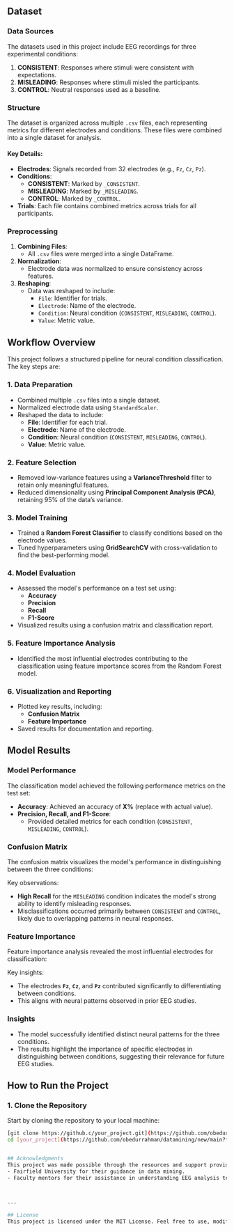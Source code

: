 ## Dataset

### Data Sources
The datasets used in this project include EEG recordings for three experimental conditions:
1. **CONSISTENT**: Responses where stimuli were consistent with expectations.
2. **MISLEADING**: Responses where stimuli misled the participants.
3. **CONTROL**: Neutral responses used as a baseline.

### Structure
The dataset is organized across multiple `.csv` files, each representing metrics for different electrodes and conditions. These files were combined into a single dataset for analysis.

#### Key Details:
- **Electrodes**: Signals recorded from 32 electrodes (e.g., `Fz`, `Cz`, `Pz`).
- **Conditions**:
  - **CONSISTENT**: Marked by `_CONSISTENT`.
  - **MISLEADING**: Marked by `_MISLEADING`.
  - **CONTROL**: Marked by `_CONTROL`.
- **Trials**: Each file contains combined metrics across trials for all participants.

### Preprocessing
1. **Combining Files**:
   - All `.csv` files were merged into a single DataFrame.
2. **Normalization**:
   - Electrode data was normalized to ensure consistency across features.
3. **Reshaping**:
   - Data was reshaped to include:
     - `File`: Identifier for trials.
     - `Electrode`: Name of the electrode.
     - `Condition`: Neural condition (`CONSISTENT`, `MISLEADING`, `CONTROL`).
     - `Value`: Metric value.





## Workflow Overview

This project follows a structured pipeline for neural condition classification. The key steps are:

### 1. Data Preparation
- Combined multiple `.csv` files into a single dataset.
- Normalized electrode data using `StandardScaler`.
- Reshaped the data to include:
  - **File**: Identifier for each trial.
  - **Electrode**: Name of the electrode.
  - **Condition**: Neural condition (`CONSISTENT`, `MISLEADING`, `CONTROL`).
  - **Value**: Metric value.

### 2. Feature Selection
- Removed low-variance features using a **VarianceThreshold** filter to retain only meaningful features.
- Reduced dimensionality using **Principal Component Analysis (PCA)**, retaining 95% of the data’s variance.

### 3. Model Training
- Trained a **Random Forest Classifier** to classify conditions based on the electrode values.
- Tuned hyperparameters using **GridSearchCV** with cross-validation to find the best-performing model.

### 4. Model Evaluation
- Assessed the model's performance on a test set using:
  - **Accuracy**
  - **Precision**
  - **Recall**
  - **F1-Score**
- Visualized results using a confusion matrix and classification report.

### 5. Feature Importance Analysis
- Identified the most influential electrodes contributing to the classification using feature importance scores from the Random Forest model.

### 6. Visualization and Reporting
- Plotted key results, including:
  - **Confusion Matrix**
  - **Feature Importance**
- Saved results for documentation and reporting.


## Model Results

### Model Performance
The classification model achieved the following performance metrics on the test set:
- **Accuracy**: Achieved an accuracy of **X%** (replace with actual value).
- **Precision, Recall, and F1-Score**:
  - Provided detailed metrics for each condition (`CONSISTENT`, `MISLEADING`, `CONTROL`).

### Confusion Matrix
The confusion matrix visualizes the model's performance in distinguishing between the three conditions:



Key observations:
- **High Recall** for the `MISLEADING` condition indicates the model's strong ability to identify misleading responses.
- Misclassifications occurred primarily between `CONSISTENT` and `CONTROL`, likely due to overlapping patterns in neural responses.

### Feature Importance
Feature importance analysis revealed the most influential electrodes for classification:



Key insights:
- The electrodes **`Fz`**, **`Cz`**, and **`Pz`** contributed significantly to differentiating between conditions.
- This aligns with neural patterns observed in prior EEG studies.

### Insights
- The model successfully identified distinct neural patterns for the three conditions.
- The results highlight the importance of specific electrodes in distinguishing between conditions, suggesting their relevance for future EEG studies.



## How to Run the Project

### 1. Clone the Repository
Start by cloning the repository to your local machine:
```bash
[git clone https://github.c/your_project.git](https://github.com/obedurrahman/datamining/new/main?filename=README.md)
cd [your_project](https://github.com/obedurrahman/datamining/new/main?filename=README.md)


## Acknowledgments
This project was made possible through the resources and support provided by:
- Fairfield University for their guidance in data mining.
- Faculty mentors for their assistance in understanding EEG analysis techniques.



---

## License
This project is licensed under the MIT License. Feel free to use, modify, and distribute this project for educational and research purposes. See the `LICENSE` file for details.



